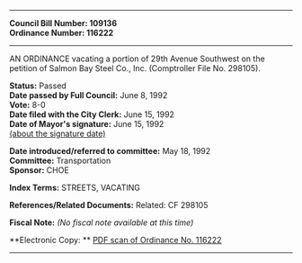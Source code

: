 * * * * *  
  
**Council Bill Number: [](#h0)[](#h2)109136**   
**Ordinance Number: 116222**  
  
* * * * *  
  
AN ORDINANCE vacating a portion of 29th Avenue Southwest on the petition of Salmon Bay Steel Co., Inc. (Comptroller File No. 298105).  
  
**Status:** Passed   
**Date passed by Full Council:** June 8, 1992   
**Vote:** 8-0   
**Date filed with the City Clerk:** June 15, 1992   
**Date of Mayor's signature:** June 15, 1992   
[(about the signature date)](/~public/approvaldate.htm)   
  
  
**Date introduced/referred to committee:** May 18, 1992   
**Committee:** Transportation   
**Sponsor:** CHOE   
  
**Index Terms:** STREETS, VACATING  
  
**References/Related Documents:** Related: CF 298105  
  
**Fiscal Note:** *(No fiscal note available at this time)*  
  
**Electronic Copy: ** [PDF scan of Ordinance No. 116222](/~archives/Ordinances/Ord_116222.pdf)  
  
* * * * *  
